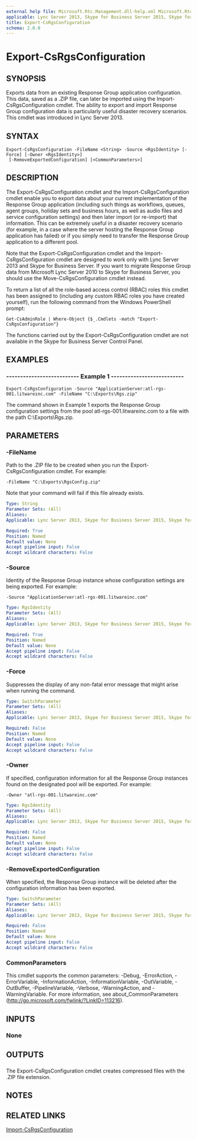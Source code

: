 ```yaml
---
external help file: Microsoft.Rtc.Management.dll-help.xml Microsoft.Rtc.Rgs.Management.dll-help.xml
applicable: Lync Server 2013, Skype for Business Server 2015, Skype for Business Server 2019
title: Export-CsRgsConfiguration
schema: 2.0.0
---
```


# Export-CsRgsConfiguration

## SYNOPSIS
Exports data from an existing Response Group application configuration.
This data, saved as a .ZIP file, can later be imported using the Import-CsRgsConfiguration cmdlet.
The ability to export and import Response Group configuration data is particularly useful disaster recovery scenarios.
This cmdlet was introduced in Lync Server 2013.


## SYNTAX

```
Export-CsRgsConfiguration -FileName <String> -Source <RgsIdentity> [-Force] [-Owner <RgsIdentity>]
 [-RemoveExportedConfiguration] [<CommonParameters>]
```

## DESCRIPTION
The Export-CsRgsConfiguration cmdlet and the Import-CsRgsConfiguration cmdlet enable you to export data about your current implementation of the Response Group application (including such things as workflows, queues, agent groups, holiday sets and business hours, as well as audio files and service configuration settings) and then later import (or re-import) that information.
This can be extremely useful in a disaster recovery scenario (for example, in a case where the server hosting the Response Group application has failed) or if you simply need to transfer the Response Group application to a different pool.

Note that the Export-CsRgsConfiguration cmdlet and the Import-CsRgsConfiguration cmdlet are designed to work only with Lync Server 2013 and Skype for Business Server.
If you want to migrate Response Group data from Microsoft Lync Server 2010 to Skype for Business Server, you should use the Move-CsRgsConfiguration cmdlet instead.

To return a list of all the role-based access control (RBAC) roles this cmdlet has been assigned to (including any custom RBAC roles you have created yourself), run the following command from the Windows PowerShell prompt:

`Get-CsAdminRole | Where-Object {$_.Cmdlets -match "Export-CsRgsConfiguration"}`

The functions carried out by the Export-CsRgsConfiguration cmdlet are not available in the Skype for Business Server Control Panel.


## EXAMPLES

### -------------------------- Example 1 --------------------------
```
Export-CsRgsConfiguration -Source "ApplicationServer:atl-rgs-001.litwareinc.com" -FileName "C:\Exports\Rgs.zip"
```

The command shown in Example 1 exports the Response Group configuration settings from the pool atl-rgs-001.litwareinc.com to a file with the path C:\Exports\Rgs.zip.


## PARAMETERS

### -FileName
Path to the .ZIP file to be created when you run the Export-CsRgsConfiguration cmdlet.
For example:

`-FileName "C:\Exports\RgsConfig.zip"`

Note that your command will fail if this file already exists.

```yaml
Type: String
Parameter Sets: (All)
Aliases: 
Applicable: Lync Server 2013, Skype for Business Server 2015, Skype for Business Server 2019

Required: True
Position: Named
Default value: None
Accept pipeline input: False
Accept wildcard characters: False
```

### -Source
Identity of the Response Group instance whose configuration settings are being exported.
For example:

`-Source "ApplicationServer:atl-rgs-001.litwareinc.com"`

```yaml
Type: RgsIdentity
Parameter Sets: (All)
Aliases: 
Applicable: Lync Server 2013, Skype for Business Server 2015, Skype for Business Server 2019

Required: True
Position: Named
Default value: None
Accept pipeline input: False
Accept wildcard characters: False
```

### -Force
Suppresses the display of any non-fatal error message that might arise when running the command.

```yaml
Type: SwitchParameter
Parameter Sets: (All)
Aliases: 
Applicable: Lync Server 2013, Skype for Business Server 2015, Skype for Business Server 2019

Required: False
Position: Named
Default value: None
Accept pipeline input: False
Accept wildcard characters: False
```

### -Owner
If specified, configuration information for all the Response Group instances found on the designated pool will be exported.
For example:

`-Owner "atl-rgs-001.litwareinc.com"`

```yaml
Type: RgsIdentity
Parameter Sets: (All)
Aliases: 
Applicable: Lync Server 2013, Skype for Business Server 2015, Skype for Business Server 2019

Required: False
Position: Named
Default value: None
Accept pipeline input: False
Accept wildcard characters: False
```

### -RemoveExportedConfiguration
When specified, the Response Group instance will be deleted after the configuration information has been exported.

```yaml
Type: SwitchParameter
Parameter Sets: (All)
Aliases: 
Applicable: Lync Server 2013, Skype for Business Server 2015, Skype for Business Server 2019

Required: False
Position: Named
Default value: None
Accept pipeline input: False
Accept wildcard characters: False
```

### CommonParameters
This cmdlet supports the common parameters: -Debug, -ErrorAction, -ErrorVariable, -InformationAction, -InformationVariable, -OutVariable, -OutBuffer, -PipelineVariable, -Verbose, -WarningAction, and -WarningVariable. For more information, see about_CommonParameters (http://go.microsoft.com/fwlink/?LinkID=113216).

## INPUTS

### None


## OUTPUTS

###  
The Export-CsRgsConfiguration cmdlet creates compressed files with the .ZIP file extension.


## NOTES


## RELATED LINKS

[Import-CsRgsConfiguration](Import-CsRgsConfiguration.md)

